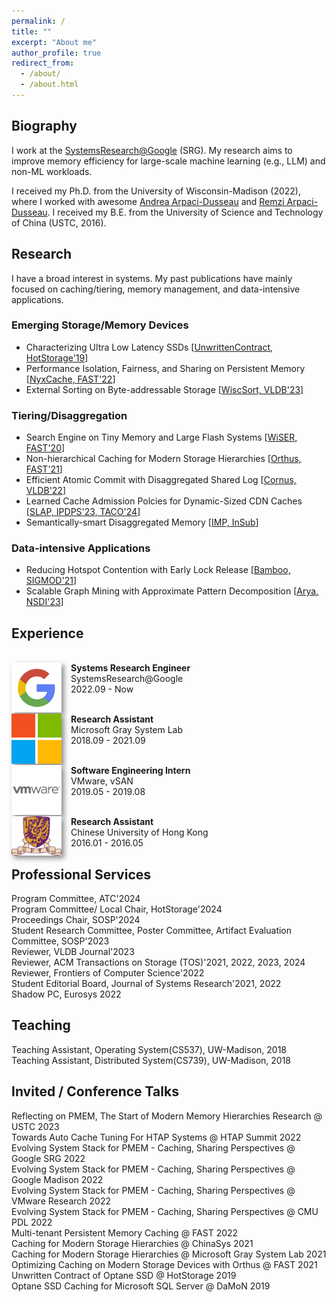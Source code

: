 ```yaml
---
permalink: /
title: ""
excerpt: "About me"
author_profile: true
redirect_from: 
  - /about/
  - /about.html
---
```


## Biography

I work at the [SystemsResearch@Google](https://techsysinfra.google/research/) (SRG). My research aims to improve memory efficiency for large-scale machine learning (e.g., LLM) and non-ML workloads.

I received my Ph.D. from the University of Wisconsin-Madison (2022), where I worked with awesome [Andrea Arpaci-Dusseau](http://pages.cs.wisc.edu/~dusseau/) and [Remzi Arpaci-Dusseau](http://pages.cs.wisc.edu/~remzi/). 
I received my B.E. from the University of Science and Technology of China (USTC, 2016). 

<!---
# Latest
<span style="color:rgb(64, 115, 158)">[Dec. 2021]&#128293;</span> NyxCache, a multi-tenant KV-cache framework on persistent memory, will appear at FAST 2022!
<br><span style="color:rgb(64, 115, 158)">[Mar. 2021]</span> Bamboo, a concurrency control protocol which reduces contention of hotspots, has been accepted to SIGMOD 2021! 
<br><span style="color:rgb(64, 115, 158)">[Dec. 2020]&#128293;</span> Non-Hierarchical Caching, a generic method to optimize caching for Persistent Memory hierarchies, has been accepted to FAST 2021!
style="color:rgb(64, 115, 158)"
-->

## Research
I have a broad interest in systems. My past publications have mainly focused on caching/tiering, memory management, and data-intensive applications.

### Emerging Storage/Memory Devices
- Characterizing Ultra Low Latency SSDs \[[UnwrittenContract, HotStorage'19](https://research.cs.wisc.edu/adsl/Publications/hotstorage-contract19.pdf)\]
- Performance Isolation, Fairness, and Sharing on Persistent Memory \[[NyxCache, FAST'22](https://www.usenix.org/conference/fast22/presentation/wu)\]
- External Sorting on Byte-addressable Storage \[[WiscSort, VLDB'23](https://www.vldb.org/pvldb/vol16/p2103-banakar.pdf)\]

### Tiering/Disaggregation
- Search Engine on Tiny Memory and Large Flash Systems \[[WiSER, FAST'20](https://www.usenix.org/conference/fast20/presentation/he)\]
- Non-hierarchical Caching for Modern Storage Hierarchies \[[Orthus, FAST'21](https://www.usenix.org/conference/fast21/presentation/wu-kan)\] 
- Efficient Atomic Commit with Disaggregated Shared Log \[[Cornus, VLDB'22](https://www.vldb.org/pvldb/vol16/p379-guo.pdf)\]
- Learned Cache Admission Polcies for Dynamic-Sized CDN Caches \[[SLAP, IPDPS'23, TACO'24](https://ieeexplore.ieee.org/document/10177483)\]
- Semantically-smart Disaggregated Memory \[[IMP, InSub]()\]

### Data-intensive Applications
- Reducing Hotspot Contention with Early Lock Release \[[Bamboo, SIGMOD'21](https://scarletguo.github.io/files/rdm447-guoA.pdf)\]
- Scalable Graph Mining with Approximate Pattern Decomposition \[[Arya, NSDI'23](https://www.usenix.org/system/files/nsdi23-zhu.pdf)\]

## Experience

<br><img style="float: left; box-shadow: 4px 4px 8px #888; margin-right: 15px;" src="images/logo/google-logo.png" width="80px" >
<b>Systems Research Engineer</b><br>SystemsResearch@Google<br>2022.09 - Now

<!---
<img style="float: left; box-shadow: 4px 4px 8px #888; margin-right: 15px;" src="images/logo/uwm-logo.png" width="80px" >
<b>Research Assistant</b><br><a href="https://madsystems.cs.wisc.edu">UW-Madison Systems Group</a><br>2016 - 2022
--->

<br><img style="float: left; box-shadow: 4px 4px 8px #888; margin-right: 15px;" src="images/logo/ms-logo.png" width="80px" >
<b>Research Assistant</b><br>Microsoft Gray System Lab<br>2018.09 - 2021.09

<br><img style="float: left; box-shadow: 4px 4px 8px #888; margin-right: 15px;" src="images/logo/vw-logo.png" width="80px" >
<b>Software Engineering Intern</b><br>VMware, vSAN<br>2019.05 - 2019.08

<br><img style="float: left; box-shadow: 4px 4px 8px #888; margin-right: 15px;" src="images/logo/cuhk-logo.png" width="80px" >
<b>Research Assistant</b><br>Chinese University of Hong Kong<br>2016.01 - 2016.05


## Professional Services
Program Committee, ATC'2024 <br>
Program Committee/ Local Chair, HotStorage'2024 <br>
Proceedings Chair, SOSP'2024 <br>
Student Research Committee, Poster Committee, Artifact Evaluation Committee, SOSP'2023 <br>
Reviewer, VLDB Journal'2023 <br>
Reviewer, ACM Transactions on Storage (TOS)'2021, 2022, 2023, 2024<br>
Reviewer, Frontiers of Computer Science'2022 <br>
Student Editorial Board, Journal of Systems Research'2021, 2022 <br>
Shadow PC, Eurosys 2022 <br>
<!-- External Reviewer, FAST 2018, NSDI 2020, FAST 2022, SIGMOD 2023 <br> -->

## Teaching
Teaching Assistant, Operating System(CS537), UW-Madison, 2018 <br>
Teaching Assistant, Distributed System(CS739), UW-Madison, 2018

## Invited / Conference Talks
Reflecting on PMEM, The Start of Modern Memory Hierarchies Research @ USTC 2023 <br>
Towards Auto Cache Tuning For HTAP Systems @ HTAP Summit 2022 <br>
Evolving System Stack for PMEM - Caching, Sharing Perspectives @ Google SRG 2022 <br>
Evolving System Stack for PMEM - Caching, Sharing Perspectives @ Google Madison 2022 <br>
Evolving System Stack for PMEM - Caching, Sharing Perspectives @ VMware Research 2022 <br>
Evolving System Stack for PMEM - Caching, Sharing Perspectives @ CMU PDL 2022 <br>
Multi-tenant Persistent Memory Caching @ FAST 2022 <br>
Caching for Modern Storage Hierarchies @ ChinaSys 2021  <br>
Caching for Modern Storage Hierarchies @ Microsoft Gray System Lab 2021 <br> 
Optimizing Caching on Modern Storage Devices with Orthus @ FAST 2021  <br>
Unwritten Contract of Optane SSD @ HotStorage 2019  <br>
Optane SSD Caching for Microsoft SQL Server @ DaMoN 2019 <br>